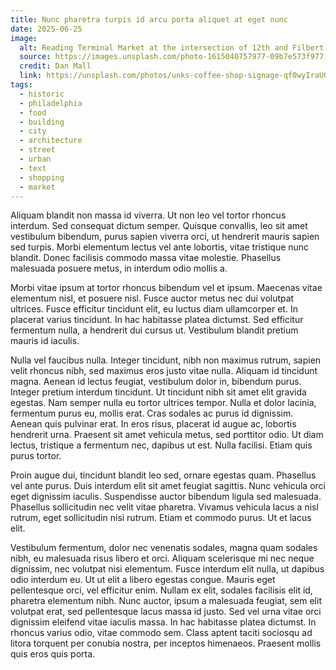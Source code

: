 ```yaml
---
title: Nunc pharetra turpis id arcu porta aliquet at eget nunc
date: 2025-06-25
image:
  alt: Reading Terminal Market at the intersection of 12th and Filbert in Philadelphia
  source: https://images.unsplash.com/photo-1615040757977-09b7e573f977
  credit: Dan Mall
  link: https://unsplash.com/photos/unks-coffee-shop-signage-qf0wyIraUOI
tags:
  - historic
  - philadelphia
  - food
  - building
  - city
  - architecture
  - street
  - urban
  - text
  - shopping
  - market
---
```


Aliquam blandit non massa id viverra. Ut non leo vel tortor rhoncus interdum. Sed consequat dictum semper. Quisque convallis, leo sit amet vestibulum bibendum, purus sapien viverra orci, ut hendrerit mauris sapien sed turpis. Morbi elementum lectus vel ante lobortis, vitae tristique nunc blandit. Donec facilisis commodo massa vitae molestie. Phasellus malesuada posuere metus, in interdum odio mollis a.

Morbi vitae ipsum at tortor rhoncus bibendum vel et ipsum. Maecenas vitae elementum nisl, et posuere nisl. Fusce auctor metus nec dui volutpat ultrices. Fusce efficitur tincidunt elit, eu luctus diam ullamcorper et. In placerat varius tincidunt. In hac habitasse platea dictumst. Sed efficitur fermentum nulla, a hendrerit dui cursus ut. Vestibulum blandit pretium mauris id iaculis.

Nulla vel faucibus nulla. Integer tincidunt, nibh non maximus rutrum, sapien velit rhoncus nibh, sed maximus eros justo vitae nulla. Aliquam id tincidunt magna. Aenean id lectus feugiat, vestibulum dolor in, bibendum purus. Integer pretium interdum tincidunt. Ut tincidunt nibh sit amet elit gravida egestas. Nam semper nulla eu tortor ultrices tempor. Nulla et dolor lacinia, fermentum purus eu, mollis erat. Cras sodales ac purus id dignissim. Aenean quis pulvinar erat. In eros risus, placerat id augue ac, lobortis hendrerit urna. Praesent sit amet vehicula metus, sed porttitor odio. Ut diam lectus, tristique a fermentum nec, dapibus ut est. Nulla facilisi. Etiam quis purus tortor.

Proin augue dui, tincidunt blandit leo sed, ornare egestas quam. Phasellus vel ante purus. Duis interdum elit sit amet feugiat sagittis. Nunc vehicula orci eget dignissim iaculis. Suspendisse auctor bibendum ligula sed malesuada. Phasellus sollicitudin nec velit vitae pharetra. Vivamus vehicula lacus a nisl rutrum, eget sollicitudin nisi rutrum. Etiam et commodo purus. Ut et lacus elit.

Vestibulum fermentum, dolor nec venenatis sodales, magna quam sodales nibh, eu malesuada risus libero et orci. Aliquam scelerisque mi nec neque dignissim, nec volutpat nisi elementum. Fusce interdum elit nulla, ut dapibus odio interdum eu. Ut ut elit a libero egestas congue. Mauris eget pellentesque orci, vel efficitur enim. Nullam ex elit, sodales facilisis elit id, pharetra elementum nibh. Nunc auctor, ipsum a malesuada feugiat, sem elit volutpat erat, sed pellentesque lacus massa id justo. Sed vel urna vitae orci dignissim eleifend vitae iaculis massa. In hac habitasse platea dictumst. In rhoncus varius odio, vitae commodo sem. Class aptent taciti sociosqu ad litora torquent per conubia nostra, per inceptos himenaeos. Praesent mollis quis eros quis porta.
